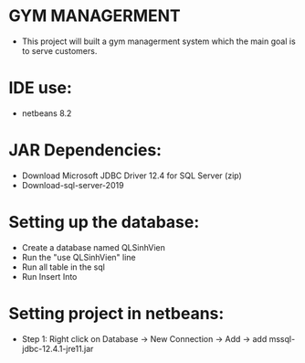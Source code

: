 # GYM MANAGERMENT
  + This project will built a gym managerment system which the main goal is to serve customers.
# IDE use:
  + netbeans 8.2
# JAR Dependencies:
  + Download Microsoft JDBC Driver 12.4 for SQL Server (zip)  
  + Download-sql-server-2019
# Setting up the database:
  + Create a database named QLSinhVien  
  + Run the "use QLSinhVien" line  
  + Run all table in the sql  
  + Run Insert Into  
# Setting project in netbeans:
  + Step 1: Right click on Database -> New Connection -> Add -> add mssql-jdbc-12.4.1-jre11.jar
